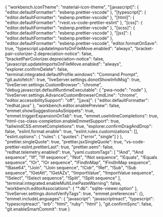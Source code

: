{ "workbench.iconTheme": "material-icon-theme", "[javascript]": { "editor.defaultFormatter": "esbenp.prettier-vscode" }, "[typescript]": { "editor.defaultFormatter": "esbenp.prettier-vscode" }, "[html]": { "editor.defaultFormatter": "rvest.vs-code-prettier-eslint" }, "[css]": { "editor.defaultFormatter": "esbenp.prettier-vscode" }, "[scss]": { "editor.defaultFormatter": "esbenp.prettier-vscode" }, "[jsx]": { "editor.defaultFormatter": "esbenp.prettier-vscode" }, "editor.defaultFormatter": "esbenp.prettier-vscode", "editor.formatOnSave": true, "typescript.updateImportsOnFileMove.enabled": "always", "bracket-pair-colorizer-2.depreciation-notice": false, "bracketPairColorizer.depreciation-notice": false, "javascript.updateImportsOnFileMove.enabled": "always", "explorer.confirmDelete": false, "terminal.integrated.defaultProfile.windows": "Command Prompt", "git.autofetch": true, "liveServer.settings.donotShowInfoMsg": true, "liveServer.settings.CustomBrowser": "chrome", "debug.javascript.defaultRuntimeExecutable": { "pwa-node": "node" }, "liveServer.settings.AdvanceCustomBrowserCmdLine": "chrome", "editor.accessibilitySupport": "off", "[java]": { "editor.defaultFormatter": "redhat.java" }, "workbench.editor.enablePreview": false, "emmet.showSuggestionsAsSnippets": true, "emmet.triggerExpansionOnTab": true, "emmet.useInlineCompletions": true, "html-css-class-completion.enableEmmetSupport": true, "tailwindCSS.emmetCompletions": true, "explorer.confirmDragAndDrop": false, "eslint.format.enable": true, "eslint.rules.customizations": [], "eslint.options": { "rules": { "quotes": ["error", "single"] } }, "prettier.singleQuote": true, "prettier.jsxSingleQuote": true, "vs-code-prettier-eslint.prettierLast": true, "prettier.semi": false, "redhat.telemetry.enabled": true, "yaml.customTags": [ "!And", "!And sequence", "!If", "!If sequence", "!Not", "!Not sequence", "!Equals", "!Equals sequence", "!Or", "!Or sequence", "!FindInMap", "!FindInMap sequence", "!Base64", "!Join", "!Join sequence", "!Cidr", "!Ref", "!Sub", "!Sub sequence", "!GetAtt", "!GetAZs", "!ImportValue", "!ImportValue sequence", "!Select", "!Select sequence", "!Split", "!Split sequence" ], "terminal.integrated.enableMultiLinePasteWarning": false, "workbench.editorAssociations": { "*.db": "sqlite-viewer.option" }, "liveServer.settings.donotVerifyTags": true, "emmet.preferences": {}, "emmet.includeLanguages": { "javascript": "javascriptreact", "typescript": "typescriptreact", "erb": "html", "ruby": "html" }, "git.confirmSync": false, "git.enableSmartCommit": true }
